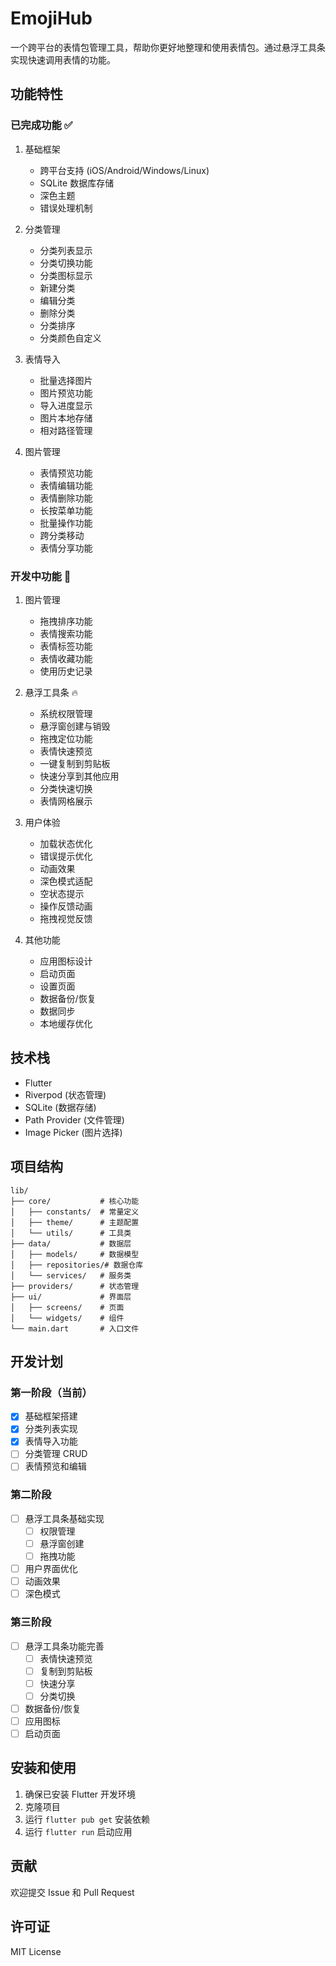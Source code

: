 # EmojiHub

一个跨平台的表情包管理工具，帮助你更好地整理和使用表情包。通过悬浮工具条实现快速调用表情的功能。

## 功能特性

### 已完成功能 ✅

1. 基础框架
   - 跨平台支持 (iOS/Android/Windows/Linux)
   - SQLite 数据库存储
   - 深色主题
   - 错误处理机制

2. 分类管理
   - 分类列表显示
   - 分类切换功能
   - 分类图标显示
   - 新建分类
   - 编辑分类
   - 删除分类
   - 分类排序
   - 分类颜色自定义

3. 表情导入
   - 批量选择图片
   - 图片预览功能
   - 导入进度显示
   - 图片本地存储
   - 相对路径管理

4. 图片管理 
   - 表情预览功能
   - 表情编辑功能
   - 表情删除功能
   - 长按菜单功能
   - 批量操作功能
   - 跨分类移动
   - 表情分享功能

### 开发中功能 🚧

1. 图片管理
   - 拖拽排序功能
   - 表情搜索功能
   - 表情标签功能
   - 表情收藏功能
   - 使用历史记录

2. 悬浮工具条 🔥
   - 系统权限管理
   - 悬浮窗创建与销毁
   - 拖拽定位功能
   - 表情快速预览
   - 一键复制到剪贴板
   - 快速分享到其他应用
   - 分类快速切换
   - 表情网格展示

3. 用户体验
   - 加载状态优化
   - 错误提示优化
   - 动画效果
   - 深色模式适配
   - 空状态提示
   - 操作反馈动画
   - 拖拽视觉反馈

4. 其他功能
   - 应用图标设计
   - 启动页面
   - 设置页面
   - 数据备份/恢复
   - 数据同步
   - 本地缓存优化

## 技术栈

- Flutter
- Riverpod (状态管理)
- SQLite (数据存储)
- Path Provider (文件管理)
- Image Picker (图片选择)

## 项目结构

```
lib/
├── core/           # 核心功能
│   ├── constants/  # 常量定义
│   ├── theme/      # 主题配置
│   └── utils/      # 工具类
├── data/           # 数据层
│   ├── models/     # 数据模型
│   ├── repositories/# 数据仓库
│   └── services/   # 服务类
├── providers/      # 状态管理
├── ui/             # 界面层
│   ├── screens/    # 页面
│   └── widgets/    # 组件
└── main.dart       # 入口文件
```

## 开发计划

### 第一阶段（当前）
- [x] 基础框架搭建
- [x] 分类列表实现
- [x] 表情导入功能
- [ ] 分类管理 CRUD
- [ ] 表情预览和编辑

### 第二阶段
- [ ] 悬浮工具条基础实现
  - [ ] 权限管理
  - [ ] 悬浮窗创建
  - [ ] 拖拽功能
- [ ] 用户界面优化
- [ ] 动画效果
- [ ] 深色模式

### 第三阶段
- [ ] 悬浮工具条功能完善
  - [ ] 表情快速预览
  - [ ] 复制到剪贴板
  - [ ] 快速分享
  - [ ] 分类切换
- [ ] 数据备份/恢复
- [ ] 应用图标
- [ ] 启动页面

## 安装和使用

1. 确保已安装 Flutter 开发环境
2. 克隆项目
3. 运行 `flutter pub get` 安装依赖
4. 运行 `flutter run` 启动应用

## 贡献

欢迎提交 Issue 和 Pull Request

## 许可证

MIT License
